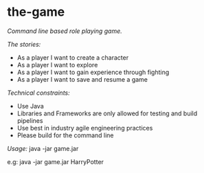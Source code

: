 # the-game

_Command line based role playing game._

_The stories:_
- As a player I want to create a character
- As a player I want to explore
- As a player I want to gain experience through fighting
- As a player I want to save and resume a game

_Technical constraints:_
- Use Java
- Libraries and Frameworks are only allowed for testing and build pipelines
- Use best in industry agile engineering practices
- Please build for the command line

_Usage:_
java -jar game.jar <gametype>

e.g: java -jar game.jar HarryPotter
